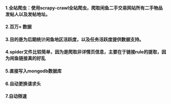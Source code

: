 <h4>1.全站爬虫：使用scrapy-crawl全站爬虫，爬取闲鱼二手交易网站所有二手物品发帖人以及发帖地址。</h4>
<h4>2.百万+ 数据</h4>
<h4>3.目的是为后期统计闲鱼地区活跃度，以及任务活跃度提供数据支持。</h4>
<h4>4.spider文件比较简单，因为是爬取非详情页信息，主要在于链接rule的提取，因为闲鱼链接真的好乱</h4>
<h4>5.直接写入mongodb数据库</h4>
<h4>6.自动更换请求头</h4>
<h4>7.自动限速</h4>

